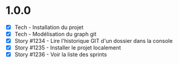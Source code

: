 # 1.0.0

  - [x] Tech - Installation du projet
  - [x] Tech - Modélisation du graph git
  - [x] Story #1234 - Lire l'historique GIT d'un dossier dans la console
  - [x] Story #1235 - Installer le projet localement
  - [x] Story #1236 - Voir la liste des sprints